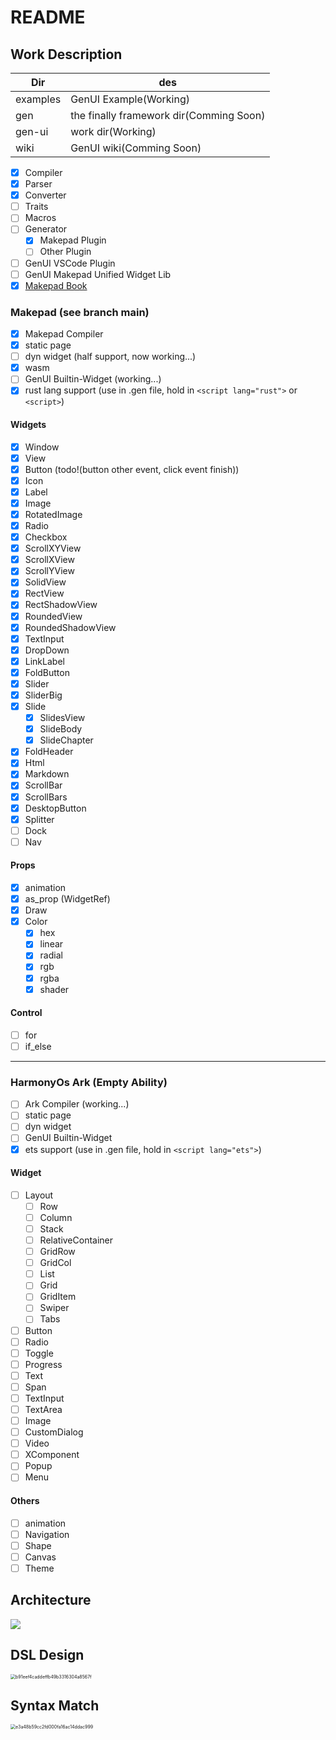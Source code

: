 # README

## Work Description

| Dir          | des                                      |
| ------------ | ---------------------------------------- |
|examples|GenUI Example(Working)|
|gen|the finally framework dir(Comming Soon)|
|gen-ui|work dir(Working)|
|wiki|GenUI wiki(Comming Soon)|


- [x] Compiler
- [x] Parser
- [x] Converter
- [ ] Traits
- [ ] Macros
- [ ] Generator
  - [x] Makepad Plugin
  - [ ] Other Plugin
- [ ] GenUI VSCode Plugin
- [ ] GenUI Makepad Unified Widget Lib
- [x] [Makepad Book](https://palpus-rs.github.io/Gen-UI.github.io/)

### Makepad (see branch main)

- [x] Makepad Compiler
- [x] static page
- [ ] dyn widget (half support, now working...)
- [x] wasm
- [ ] GenUI Builtin-Widget (working...)
- [x] rust lang support (use in .gen file, hold in `<script lang="rust">` or `<script>`)

#### Widgets
- [x] Window
- [x] View
- [x] Button (todo!(button other event, click event finish))
- [x] Icon
- [x] Label 
- [x] Image
- [x] RotatedImage
- [x] Radio
- [x] Checkbox
- [x] ScrollXYView
- [x] ScrollXView
- [x] ScrollYView
- [x] SolidView
- [x] RectView
- [x] RectShadowView
- [x] RoundedView
- [x] RoundedShadowView
- [x] TextInput
- [x] DropDown
- [x] LinkLabel
- [x] FoldButton
- [x] Slider
- [x] SliderBig
- [x] Slide
  - [x] SlidesView
  - [x] SlideBody
  - [x] SlideChapter
- [x] FoldHeader
- [x] Html
- [x] Markdown
- [x] ScrollBar
- [x] ScrollBars
- [x] DesktopButton
- [x] Splitter
- [ ] Dock
- [ ] Nav

#### Props

- [x] animation
- [x] as_prop (WidgetRef)
- [x] Draw
- [x] Color
  - [x] hex
  - [x] linear
  - [x] radial
  - [x] rgb
  - [x] rgba
  - [x] shader 

#### Control

- [ ] for
- [ ] if_else

---

### HarmonyOs Ark (Empty Ability)

- [ ] Ark Compiler (working...)
- [ ] static page
- [ ] dyn widget
- [ ] GenUI Builtin-Widget
- [x] ets support (use in .gen file, hold in `<script lang="ets">`)

#### Widget
- [ ] Layout
  - [ ] Row
  - [ ] Column
  - [ ] Stack
  - [ ] RelativeContainer
  - [ ] GridRow
  - [ ] GridCol
  - [ ] List
  - [ ] Grid
  - [ ] GridItem
  - [ ] Swiper
  - [ ] Tabs
- [ ] Button
- [ ] Radio
- [ ] Toggle
- [ ] Progress
- [ ] Text
- [ ] Span
- [ ] TextInput
- [ ] TextArea
- [ ] Image
- [ ] CustomDialog
- [ ] Video
- [ ] XComponent
- [ ] Popup
- [ ] Menu

#### Others

- [ ] animation
- [ ] Navigation
- [ ] Shape
- [ ] Canvas
- [ ] Theme

## Architecture

<img src="./README/imgs/framework.png">

## DSL Design

<img src=".\README\imgs\b91eef4caddeffb49b3316304a8567f.png" alt="b91eef4caddeffb49b3316304a8567f" style="zoom:50%;" />

## Syntax Match

<img src=".\README\imgs\e3a48b59cc2fd000fa16ac14ddac999.png" alt="e3a48b59cc2fd000fa16ac14ddac999" style="zoom:50%;" />